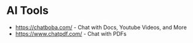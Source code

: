 # AI Tools

- https://chatboba.com/ - Chat with Docs, Youtube Videos, and More
- https://www.chatpdf.com/ - Chat with PDFs